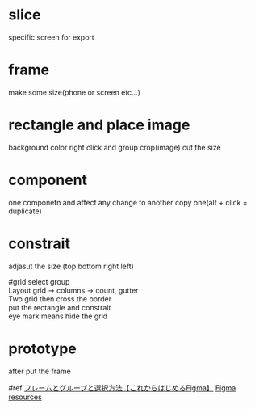 # slice
specific screen for export

# frame
make some size(phone or screen etc...)

# rectangle and place image
background color
right click and group
crop(image) cut the size

# component
one componetn and affect any change to another copy one(alt + click = duplicate)

# constrait
adjasut the size (top bottom right left)

#grid
select group  
Layout grid -> columns -> count, gutter  
Two grid then cross the border  
put the rectangle and constrait  
eye mark means hide the grid  

# prototype
after put the frame

#ref
[フレームとグループと選択方法【これからはじめるFigma】](https://bagelee.com/design/figma/frames_groups_and_selecting_in_figma/)
[Figma resources](https://www.figma.com/resources/)